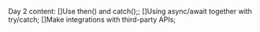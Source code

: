 Day 2 content:
[]Use then() and catch();;
[]Using async/await together with try/catch;
[]Make integrations with third-party APIs;
